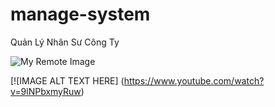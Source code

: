 # manage-system
Quản Lý Nhân Sư Công Ty

![My Remote Image](https://cdn.techgyd.com/manage-time.jpg)

[![IMAGE ALT TEXT HERE] (https://www.youtube.com/watch?v=9lNPbxmyRuw)
